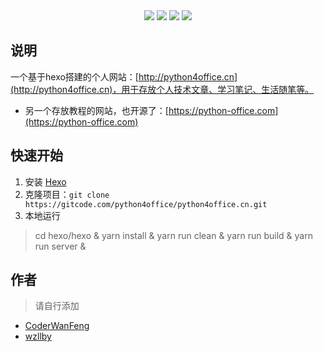 <div align="center">
    <a href="https://github.com/CoderWanFeng"> <img src="https://badgen.net/badge/Github/%E7%A8%8B%E5%BA%8F%E5%91%98?icon=github&color=red"></a>
    <a href="http://t.cn/A6Gkrbzw"> <img src="https://badgen.net/badge/follow/%E5%85%AC%E4%BC%97%E5%8F%B7?icon=rss&color=green"></a>
    <a href="https://space.bilibili.com/259649365"> <img src="https://badgen.net/badge/pick/B%E7%AB%99?icon=dependabot&color=blue"></a>
    <a href="https://mp.weixin.qq.com/s/6cR5fMSCtdI5sJdWiDwhOA"> <img src="https://badgen.net/badge/join/%E4%BA%A4%E6%B5%81%E7%BE%A4?icon=atom&color=yellow"></a>
</div>



## 说明

一个基于hexo搭建的个人网站：[http://python4office.cn](http://python4office.cn)，用于存放个人技术文章、学习笔记、生活随笔等。

- 另一个存放教程的网站，也开源了：[https://python-office.com](https://python-office.com)


## 快速开始

1. 安装 [Hexo](https://hexo.io/zh-cn/)
2. 克隆项目：`git clone https://gitcode.com/python4office/python4office.cn.git`
3. 本地运行

> cd hexo/hexo &
> yarn install &
> yarn run clean &
> yarn run build &
> yarn run server &


## 作者

> 请自行添加

- [CoderWanFeng](https://github.com/CoderWanFeng)
- [wzllby](https://gitcode.com/python4office/python4office.cn/tree/main/hexo/hexo/source/_posts/wzllby)